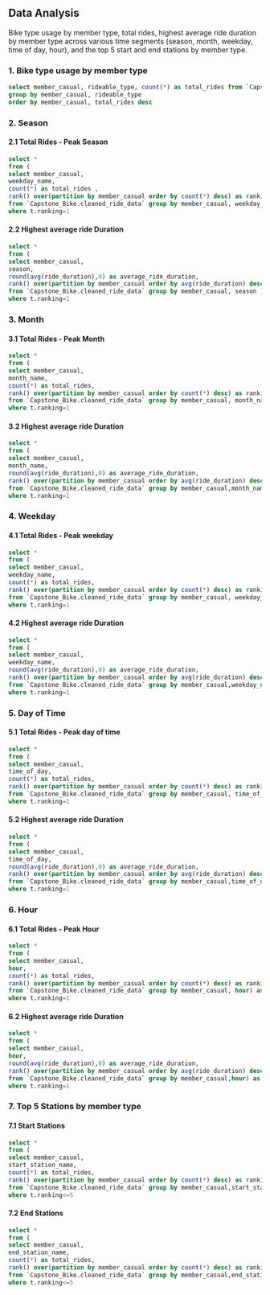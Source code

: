 ## Data Analysis
Bike type usage by member type, total rides, highest average ride duration by member type across various time segments (season, month, weekday, time of day, hour), and the top 5 start and end stations by member type.

### 1. Bike type usage by member type
```sql
select member_casual, rideable_type, count(*) as total_rides from `Capstone_Bike.cleaned_ride_data`
group by member_casual, rideable_type
order by member_casual, total_rides desc
```

### 2. Season
#### 2.1 Total Rides - Peak Season
```sql
select *
from (
select member_casual,
weekday_name,
count(*) as total_rides ,
rank() over(partition by member_casual order by count(*) desc) as ranking
from `Capstone_Bike.cleaned_ride_data` group by member_casual, weekday_name ) as t
where t.ranking=1
```
#### 2.2 Highest average ride Duration
```sql
select *
from (
select member_casual,
season,
round(avg(ride_duration),0) as average_ride_duration,
rank() over(partition by member_casual order by avg(ride_duration) desc) as ranking
from `Capstone_Bike.cleaned_ride_data` group by member_casual, season ) as t
where t.ranking=1
```
### 3. Month
#### 3.1 Total Rides - Peak Month
```sql
select *
from (
select member_casual,
month_name,
count(*) as total_rides,
rank() over(partition by member_casual order by count(*) desc) as ranking
from `Capstone_Bike.cleaned_ride_data` group by member_casual, month_name ) as t
where t.ranking=1
```
#### 3.2 Highest average ride Duration
```sql
select *
from (
select member_casual,
month_name,
round(avg(ride_duration),0) as average_ride_duration,
rank() over(partition by member_casual order by avg(ride_duration) desc) as ranking
from `Capstone_Bike.cleaned_ride_data` group by member_casual,month_name ) as t
where t.ranking=1
```
### 4. Weekday
#### 4.1 Total Rides - Peak weekday
```sql
select *
from (
select member_casual,
weekday_name,
count(*) as total_rides,
rank() over(partition by member_casual order by count(*) desc) as ranking
from `Capstone_Bike.cleaned_ride_data` group by member_casual, weekday_name ) as t
where t.ranking=1
```
#### 4.2 Highest average ride Duration
```sql
select *
from (
select member_casual,
weekday_name,
round(avg(ride_duration),0) as average_ride_duration,
rank() over(partition by member_casual order by avg(ride_duration) desc) as ranking
from `Capstone_Bike.cleaned_ride_data` group by member_casual,weekday_name ) as t
where t.ranking=1
```
### 5. Day of Time
#### 5.1 Total Rides - Peak day of time
```sql
select *
from (
select member_casual,
time_of_day,
count(*) as total_rides,
rank() over(partition by member_casual order by count(*) desc) as ranking
from `Capstone_Bike.cleaned_ride_data` group by member_casual, time_of_day) as t
where t.ranking=1
```
#### 5.2 Highest average ride Duration
```sql
select *
from (
select member_casual,
time_of_day,
round(avg(ride_duration),0) as average_ride_duration,
rank() over(partition by member_casual order by avg(ride_duration) desc) as ranking
from `Capstone_Bike.cleaned_ride_data` group by member_casual,time_of_day) as t
where t.ranking=1
```
### 6. Hour
#### 6.1 Total Rides - Peak Hour
```sql
select *
from (
select member_casual,
hour,
count(*) as total_rides,
rank() over(partition by member_casual order by count(*) desc) as ranking
from `Capstone_Bike.cleaned_ride_data` group by member_casual, hour) as t
where t.ranking=1
```
#### 6.2 Highest average ride Duration
```sql
select *
from (
select member_casual,
hour,
round(avg(ride_duration),0) as average_ride_duration,
rank() over(partition by member_casual order by avg(ride_duration) desc)as ranking
from `Capstone_Bike.cleaned_ride_data` group by member_casual,hour) as t
where t.ranking=1
```
### 7. Top 5 Stations by member type
#### 7.1 Start Stations
```sql
select *
from (
select member_casual,
start_station_name,
count(*) as total_rides,
rank() over(partition by member_casual order by count(*) desc) as ranking
from `Capstone_Bike.cleaned_ride_data` group by member_casual,start_station_name) as t
where t.ranking<=5
```
#### 7.2 End Stations
```sql
select *
from (
select member_casual,
end_station_name,
count(*) as total_rides,
rank() over(partition by member_casual order by count(*) desc) as ranking
from `Capstone_Bike.cleaned_ride_data` group by member_casual,end_station_name) as t
where t.ranking<=5
```
